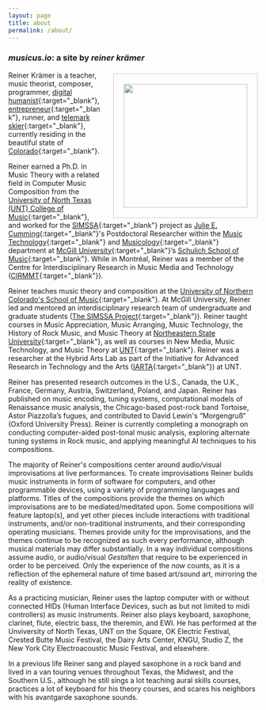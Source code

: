 ```yaml
---
layout: page
title: about
permalink: /about/
---
```


### *musicus.io*: a site by *reiner kr&auml;mer*

<img src="https://musicus.io/assets/images/skipass.jpg" style="max-width: 100%; vertical-align: middle;float: right; width: 250px; height: auto; margin: 5px 0px 5px 20px; border: 1px solid rgba(102, 102, 102, 0.32); padding: 20px;">Reiner Krämer is a teacher, music theorist, composer, programmer, [digital humanist](https://www.thebritishacademy.ac.uk/blog/what-are-digital-humanities/){:target="_blank"}, [entrepreneur](https://www.mathnasium.com/boulder/about){:target="_blank"}, runner, and [telemark skier](https://www.youtube.com/watch?v=JCF_ejx4-Kc){:target="_blank"}, currently residing in the beautiful state of [Colorado](https://www.colorado.com){:target="_blank"}. 

Reiner earned a Ph.D. in Music Theory with a related field in Computer Music Composition from the [University of North Texas (UNT) College of Music](https://music.unt.edu){:target="_blank"}, and worked for the [SIMSSA](http://simssa.ca){:target="_blank"} project as [Julie E. Cumming](https://www.mcgill.ca/music/julie-e-cumming){:target="_blank"}'s Postdoctoral Researcher within the [Music Technology](https://www.mcgill.ca/music/about-us/music-technology){:target="_blank"} and [Musicology](https://www.mcgill.ca/music/about-us/music-history-musicology){:target="_blank"} department at [McGill University](https://www.mcgill.ca){:target="_blank"}’s [Schulich School of Music](https://www.mcgill.ca/music/){:target="_blank"}. While in Montréal, Reiner was a member of the Centre for Interdisciplinary Research in Music Media and Technology ([CIRMMT](https://www.cirmmt.org/){:target="_blank"}). 

Reiner teaches music theory and composition at the [University of Northern Colorado's School of Music](https://arts.unco.edu/music/){:target="_blank"}. At McGill University, Reiner led and mentored an interdisciplinary research team of undergraduate and graduate students ([The SIMSSA Project](http://simssa.ca){:target="_blank"}). Reiner taught courses in Music Appreciation, Music Arranging, Music Technology, the History of Rock Music, and Music Theory at [Northeastern State University](https://www.nsuok.edu){:target="_blank"}, as well as courses in New Media, Music Technology, and Music Theory at [UNT](https://www.unt.edu/index.html){:target="_blank"}. Reiner was a researcher at the Hybrid Arts Lab as part of the Initiative for Advanced Research in Technology and the Arts ([IARTA](https://iarta.unt.edu/hal/participants){:target="_blank"}) at UNT. 

Reiner has presented research outcomes in the U.S., Canada, the U.K., France, Germany, Austria, Switzerland, Poland, and Japan. Reiner has published on music encoding, tuning systems, computational models of Renaissance music analysis, the Chicago-based post-rock band Tortoise, Astor Piazzolla’s fugues, and contributed to David Lewin's “Morgengruß“ (Oxford University Press). Reiner is currently completing a monograph on conducting computer-aided post-tonal music analysis, exploring alternate tuning systems in Rock music, and applying meaningful AI techniques to his compositions.

The majority of Reiner's compositions center around audio/visual improvisations at live performances. To create improvisations Reiner builds music instruments in form of software for computers, and other programmable devices, using a variety of programming languages and platforms. Titles of the compositions provide the themes on which improvisations are to be mediated/meditated upon. Some compositions will feature laptop(s), and yet other pieces include interactions with traditional instruments, and/or non-traditional instruments, and their corresponding operating musicians. Themes provide unity for the improvisations, and the themes continue to be recognized as such every performance, although musical materials may differ substantially. In a way individual compositions assume audio, or audio/visual *Gestalten* that require to be experienced in order to be perceived. Only the experience of the *now* counts, as it is a reflection of the ephemeral nature of time based art/sound art, mirroring the reality of existence.

As a practicing musician, Reiner uses the laptop computer with or without connected HIDs (Human Interface Devices, such as but not limited to midi controllers) as music instruments. Reiner also plays keyboard, saxophone, clarinet, flute, electric bass, the theremin, and EWI. He has performed at the Unviversity of North Texas, UNT on the Square, OK Electric Festival, Crested Butte Music Festival, the Dairy Arts Center, KNGU, Studio Z, the New York City Electroacoustic Music Festival, and elsewhere.

In a previous life Reiner sang and played saxophone in a rock band and lived in a van touring venues throughout Texas, the Midwest, and the Southern U.S., although he still sings a lot teaching aural skills courses, practices a lot of keyboard for his theory courses, and scares his neighbors with his avantgarde saxophone sounds. 
